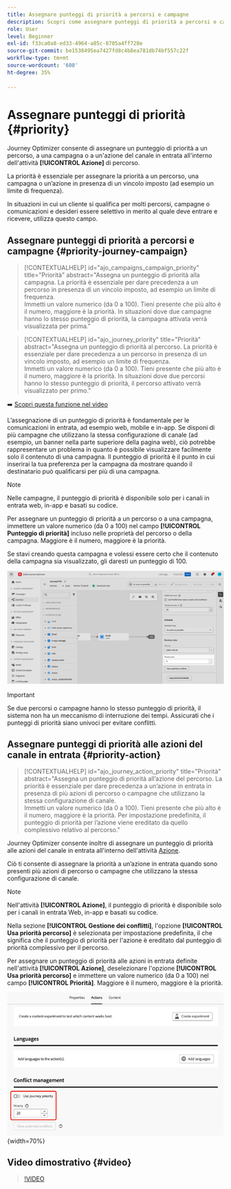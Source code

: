 ```yaml
---
title: Assegnare punteggi di priorità a percorsi e campagne
description: Scopri come assegnare punteggi di priorità a percorsi e campagne.
role: User
level: Beginner
exl-id: f33ca0a8-ed33-4964-a85c-8705a4ff728e
source-git-commit: be1538495ea7427fd8c4b8ea781db74bf557c22f
workflow-type: tm+mt
source-wordcount: '608'
ht-degree: 35%

---
```


# Assegnare punteggi di priorità {#priority}

Journey Optimizer consente di assegnare un punteggio di priorità a un percorso, a una campagna o a un&#39;azione del canale in entrata all&#39;interno dell&#39;attività **[!UICONTROL Azione]** di percorso.

La priorità è essenziale per assegnare la priorità a un percorso, una campagna o un’azione in presenza di un vincolo imposto (ad esempio un limite di frequenza).

In situazioni in cui un cliente si qualifica per molti percorsi, campagne o comunicazioni e desideri essere selettivo in merito al quale deve entrare e ricevere, utilizza questo campo.

## Assegnare punteggi di priorità a percorsi e campagne {#priority-journey-campaign}

>[!CONTEXTUALHELP]
>id="ajo_campaigns_campaign_priority"
>title="Priorità"
>abstract="Assegna un punteggio di priorità alla campagna. La priorità è essenziale per dare precedenza a un percorso in presenza di un vincolo imposto, ad esempio un limite di frequenza.</br>Immetti un valore numerico (da 0 a 100). Tieni presente che più alto è il numero, maggiore è la priorità. In situazioni dove due campagne hanno lo stesso punteggio di priorità, la campagna attivata verrà visualizzata per prima."

>[!CONTEXTUALHELP]
>id="ajo_journey_priority"
>title="Priorità"
>abstract="Assegna un punteggio di priorità al percorso. La priorità è essenziale per dare precedenza a un percorso in presenza di un vincolo imposto, ad esempio un limite di frequenza.</br>Immetti un valore numerico (da 0 a 100). Tieni presente che più alto è il numero, maggiore è la priorità. In situazioni dove due percorsi hanno lo stesso punteggio di priorità, il percorso attivato verrà visualizzato per primo."

➡️ [Scopri questa funzione nel video](#video)

L’assegnazione di un punteggio di priorità è fondamentale per le comunicazioni in entrata, ad esempio web, mobile e in-app. Se disponi di più campagne che utilizzano la stessa configurazione di canale (ad esempio, un banner nella parte superiore della pagina web), ciò potrebbe rappresentare un problema in quanto è possibile visualizzare facilmente solo il contenuto di una campagna. Il punteggio di priorità è il punto in cui inserirai la tua preferenza per la campagna da mostrare quando il destinatario può qualificarsi per più di una campagna.

>[!NOTE]
>
>Nelle campagne, il punteggio di priorità è disponibile solo per i canali in entrata web, in-app e basati su codice.

Per assegnare un punteggio di priorità a un percorso o a una campagna, immettere un valore numerico (da 0 a 100) nel campo **[!UICONTROL Punteggio di priorità]** incluso nelle proprietà del percorso o della campagna. Maggiore è il numero, maggiore è la priorità.

Se stavi creando questa campagna e volessi essere certo che il contenuto della campagna sia visualizzato, gli daresti un punteggio di 100.

![](assets/priority-score.png)

>[!IMPORTANT]
>
>Se due percorsi o campagne hanno lo stesso punteggio di priorità, il sistema non ha un meccanismo di interruzione dei tempi. Assicurati che i punteggi di priorità siano univoci per evitare conflitti.

## Assegnare punteggi di priorità alle azioni del canale in entrata {#priority-action}

>[!CONTEXTUALHELP]
>id="ajo_journey_action_priority"
>title="Priorità"
>abstract="Assegna un punteggio di priorità all’azione del percorso. La priorità è essenziale per dare precedenza a un’azione in entrata in presenza di più azioni di percorso o campagne che utilizzano la stessa configurazione di canale.</br>Immetti un valore numerico (da 0 a 100). Tieni presente che più alto è il numero, maggiore è la priorità. Per impostazione predefinita, il punteggio di priorità per l’azione viene ereditato da quello complessivo relativo al percorso."

Journey Optimizer consente inoltre di assegnare un punteggio di priorità alle azioni del canale in entrata all&#39;interno dell&#39;attività [Azione](../building-journeys/journey-action.md).

Ciò ti consente di assegnare la priorità a un’azione in entrata quando sono presenti più azioni di percorso o campagne che utilizzano la stessa configurazione di canale.

>[!NOTE]
>
>Nell&#39;attività **[!UICONTROL Azione]**, il punteggio di priorità è disponibile solo per i canali in entrata Web, in-app e basati su codice.

Nella sezione **[!UICONTROL Gestione dei conflitti]**, l&#39;opzione **[!UICONTROL Usa priorità percorso]** è selezionata per impostazione predefinita, il che significa che il punteggio di priorità per l&#39;azione è ereditato dal punteggio di priorità complessivo per il percorso.

Per assegnare un punteggio di priorità alle azioni in entrata definite nell&#39;attività **[!UICONTROL Azione]**, deselezionare l&#39;opzione **[!UICONTROL Usa priorità percorso]** e immettere un valore numerico (da 0 a 100) nel campo **[!UICONTROL Priorità]**. Maggiore è il numero, maggiore è la priorità.

![](assets/action-journey-priority-score.png){width=70%}

## Video dimostrativo {#video}

>[!VIDEO](https://video.tv.adobe.com/v/3445009?quality=12&captions=ita)

